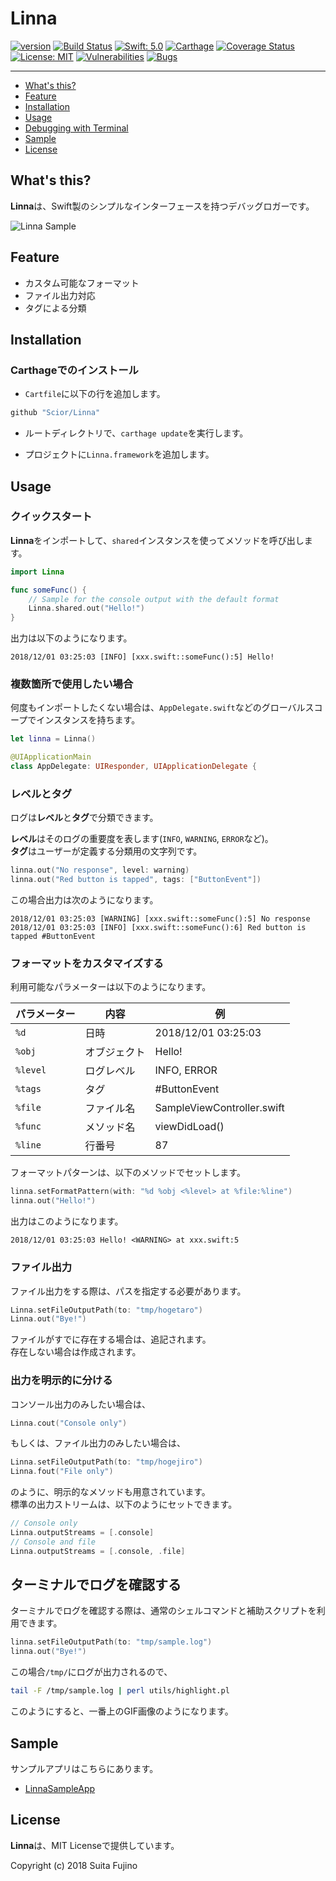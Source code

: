 # Linna

[![version](https://img.shields.io/badge/version-0.2.1-blue.svg)](https://github.com/Scior/Linna)
[![Build Status](https://travis-ci.org/Scior/Linna.svg?branch=master)](https://travis-ci.org/Scior/Linna)
[![Swift: 5.0](https://img.shields.io/badge/Swift-5.0-green.svg)](https://swift.org/)
[![Carthage](https://img.shields.io/badge/Carthage-compatible-green.svg)](https://github.com/Carthage/Carthage)
[![Coverage Status](https://coveralls.io/repos/github/Scior/Linna/badge.svg)](https://coveralls.io/github/Scior/Linna)
[![License: MIT](https://img.shields.io/badge/License-MIT-yellow.svg)](https://opensource.org/licenses/MIT)
[![Vulnerabilities](https://sonarcloud.io/api/project_badges/measure?project=Scior_Linna&metric=vulnerabilities)](https://sonarcloud.io/api/project_badges/measure?project=Scior_Linna&metric=vulnerabilities)
[![Bugs](https://sonarcloud.io/api/project_badges/measure?project=Scior_Linna&metric=bugs)](https://sonarcloud.io/api/project_badges/measure?project=Scior_Linna&metric=bugs)

----

- [What's this?](#whats-this)
- [Feature](#feature)
- [Installation](#installation)
- [Usage](#usage)
- [Debugging with Terminal](#debugging-with-terminal)
- [Sample](#sample)
- [License](#license)

## What's this?

**Linna**は、Swift製のシンプルなインターフェースを持つデバッグロガーです。

![Linna Sample](https://gist.githubusercontent.com/Scior/c601461a06a384e0f534b045d29b6272/raw/2b6c0ef488bf17fa38f9980ae2c77083ca795a6b/linnasample.gif)

## Feature

- カスタム可能なフォーマット
- ファイル出力対応
- タグによる分類

## Installation

### Carthageでのインストール

- `Cartfile`に以下の行を追加します。

```ruby
github "Scior/Linna"
```

- ルートディレクトリで、`carthage update`を実行します。

- プロジェクトに`Linna.framework`を追加します。

## Usage

### クイックスタート

**Linna**をインポートして、`shared`インスタンスを使ってメソッドを呼び出します。

```swift
import Linna

func someFunc() {
    // Sample for the console output with the default format
    Linna.shared.out("Hello!")
}
```

出力は以下のようになります。

```text
2018/12/01 03:25:03 [INFO] [xxx.swift::someFunc():5] Hello!
```

### 複数箇所で使用したい場合

何度もインポートしたくない場合は、`AppDelegate.swift`などのグローバルスコープでインスタンスを持ちます。

```swift
let linna = Linna()

@UIApplicationMain
class AppDelegate: UIResponder, UIApplicationDelegate {
```

### レベルとタグ

ログは**レベル**と**タグ**で分類できます。

**レベル**はそのログの重要度を表します(`INFO`, `WARNING`, `ERROR`など)。  
**タグ**はユーザーが定義する分類用の文字列です。

```swift
linna.out("No response", level: warning)
linna.out("Red button is tapped", tags: ["ButtonEvent"])
```

この場合出力は次のようになります。

```text
2018/12/01 03:25:03 [WARNING] [xxx.swift::someFunc():5] No response
2018/12/01 03:25:03 [INFO] [xxx.swift::someFunc():6] Red button is tapped #ButtonEvent
```

### フォーマットをカスタマイズする

利用可能なパラメーターは以下のようになります。

| パラメーター | 内容 | 例 |
| -- | -- | -- |
| `%d` | 日時 | 2018/12/01 03:25:03 |
| `%obj` | オブジェクト | Hello! |
| `%level` | ログレベル | INFO, ERROR |
| `%tags` | タグ | #ButtonEvent |
| `%file` | ファイル名 | SampleViewController.swift |
| `%func` | メソッド名 | viewDidLoad() |
| `%line` | 行番号 | 87 |

フォーマットパターンは、以下のメソッドでセットします。

```swift
linna.setFormatPattern(with: "%d %obj <%level> at %file:%line")
linna.out("Hello!")
```

出力はこのようになります。

```text
2018/12/01 03:25:03 Hello! <WARNING> at xxx.swift:5
```

### ファイル出力

ファイル出力をする際は、パスを指定する必要があります。

```swift
Linna.setFileOutputPath(to: "tmp/hogetaro")
Linna.out("Bye!")
```

ファイルがすでに存在する場合は、追記されます。  
存在しない場合は作成されます。

### 出力を明示的に分ける

コンソール出力のみしたい場合は、

```swift
Linna.cout("Console only")
```

もしくは、ファイル出力のみしたい場合は、

```swift
Linna.setFileOutputPath(to: "tmp/hogejiro")
Linna.fout("File only")
```

のように、明示的なメソッドも用意されています。  
標準の出力ストリームは、以下のようにセットできます。

```swift
// Console only
Linna.outputStreams = [.console]
// Console and file
Linna.outputStreams = [.console, .file]
```

## ターミナルでログを確認する

ターミナルでログを確認する際は、通常のシェルコマンドと補助スクリプトを利用できます。

```swift
linna.setFileOutputPath(to: "tmp/sample.log")
linna.out("Bye!")
```

この場合`/tmp/`にログが出力されるので、

```sh
tail -F /tmp/sample.log | perl utils/highlight.pl
```

このようにすると、一番上のGIF画像のようになります。

## Sample

サンプルアプリはこちらにあります。  
- [LinnaSampleApp](https://github.com/Scior/Linna/tree/master/LinnaSampleApp)

## License

**Linna**は、MIT Licenseで提供しています。

Copyright (c) 2018 Suita Fujino  
